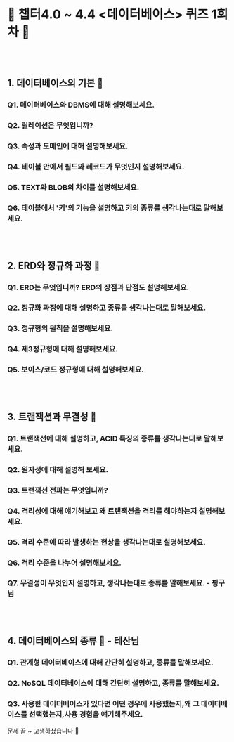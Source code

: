 # 🧢 챕터4.0 ~ 4.4 <데이터베이스> 퀴즈 1회차 🧢

<br/>
<br/>

## 1. 데이터베이스의 기본 🍑

### Q1. 데이터베이스와 DBMS에 대해 설명해보세요. 

### Q2. 릴레이션은 무엇입니까?

### Q3. 속성과 도메인에 대해 설명해보세요.

### Q4. 테이블 안에서 필드와 레코드가 무엇인지 설명해보세요.

### Q5. TEXT와 BLOB의 차이를 설명해보세요.

### Q6. 테이블에서 '키'의 기능을 설명하고 키의 종류를 생각나는대로 말해보세요.

<br/>
<br/>

## 2. ERD와 정규화 과정 🍑

### Q1. ERD는 무엇입니까? ERD의 장점과 단점도 설명해보세요.

### Q2. 정규화 과정에 대해 설명하고 종류를 생각나는대로 말해보세요.

### Q3. 정규형의 원칙을 설명해보세요.

### Q4. 제3정규형에 대해 설명해보세요.

### Q5. 보이스/코드 정규형에 대해 설명해보세요.

<br/>
<br/>

## 3. 트랜잭션과 무결성 🍑

### Q1. 트랜잭션에 대해 설명하고, ACID 특징의 종류를 생각나는대로 말해보세요.

### Q2. 원자성에 대해 설명해 보세요.

### Q3. 트랜잭션 전파는 무엇입니까?

### Q4. 격리성에 대해 얘기해보고 왜 트랜잭션을 격리를 해야하는지 설명해보세요.

### Q5. 격리 수준에 따라 발생하는 현상을 생각나는대로 설명해보세요.

### Q6. 격리 수준을 나누어 설명해보세요.

### Q7. 무결성이 무엇인지 설명하고, 생각나는대로 종류를 말해보세요. - 핑구님 

<br/>
<br/>

## 4. 데이터베이스의 종류 🍑 - 테산님

### Q1. 관계형 데이터베이스에 대해 간단히 설명하고, 종류를 말해보세요.

### Q2. NoSQL 데이터베이스에 대해 간단히 설명하고, 종류를 말해보세요.

### Q3. 사용한 데이터베이스가 있다면 어떤 경우에 사용했는지,왜 그 데이터베이스를 선택했는지,사용 경험을 얘기해주세요.

문제 끝 ~ 고생하셨습니다 🥳
